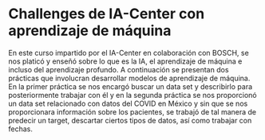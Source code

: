 # Challenges de IA-Center con aprendizaje de máquina

En este curso impartido por el IA-Center en colaboración con BOSCH, se nos platicó y enseñó sobre lo que es la IA, el aprendizaje de máquina  e incluso del aprendizaje profundo. A continuación se presentan dos prácticas que involucran desarrollar modelos de aprendizaje de máquina. En la primer práctica se nos encargó buscar un data set y describirlo para posteriormente trabajar con él y en la segunda práctica se nos proporcionó un data set relacionado con datos del COVID en México y sin que se nos proporcionara información sobre los pacientes, se trabajó de tal manera de predecir un target, descartar ciertos tipos de datos, así como trabajar con fechas. 
